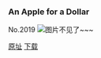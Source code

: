 ### An Apple for a Dollar
No.2019
![图片不见了~~~](https://imgs.xkcd.com/comics/an_apple_for_a_dollar.png)

[原址](https://xkcd.com//2019) [下载](https://imgs.xkcd.com/comics/an_apple_for_a_dollar.png)


